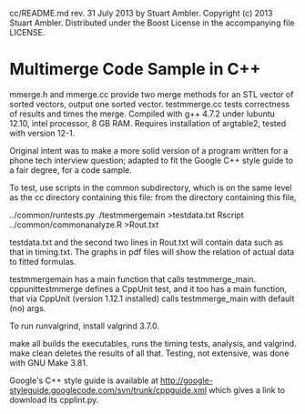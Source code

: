 cc/README.md rev. 31 July 2013 by Stuart Ambler.
Copyright (c) 2013 Stuart Ambler.
Distributed under the Boost License in the accompanying file LICENSE.

# Multimerge Code Sample in C++

mmerge.h and mmerge.cc provide two merge methods for an STL vector of
sorted vectors, output one sorted vector.  testmmerge.cc tests correctness
of results and times the merge.  Compiled with g++ 4.7.2 under lubuntu
12.10, intel processor, 8 GB RAM.  Requires installation of argtable2,
tested with version 12-1.

Original intent was to make a more solid version of a program written for a
phone tech interview question; adapted to fit the Google C++ style guide to a
fair degree, for a code sample.

To test, use scripts in the common subdirectory, which is on the same level as
the cc directory containing this file: from the directory containing this file,

../common/runtests.py ./testmmergemain >testdata.txt
Rscript ../common/commonanalyze.R >Rout.txt

testdata.txt and the second two lines in Rout.txt will contain data such as that
in timing.txt.  The graphs in pdf files will show the relation of actual data to
fitted formulas.

testmmergemain has a main function that calls testmmerge_main.
cppunittestmmerge defines a CppUnit test, and it too has a main function,
that via CppUnit (version 1.12.1 installed) calls testmmerge_main with default
(no) args.

To run runvalgrind, install valgrind 3.7.0.

make all builds the executables, runs the timing tests, analysis, and
valgrind.  make clean deletes the results of all that.  Testing, not
extensive, was done with GNU Make 3.81.

Google's C++ style guide is available at
http://google-styleguide.googlecode.com/svn/trunk/cppguide.xml
which gives a link to download its cpplint.py.
